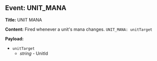 ## Event: UNIT_MANA

**Title:** UNIT MANA

**Content:**
Fired whenever a unit's mana changes.
`UNIT_MANA: unitTarget`

**Payload:**
- `unitTarget`
  - *string* - UnitId
